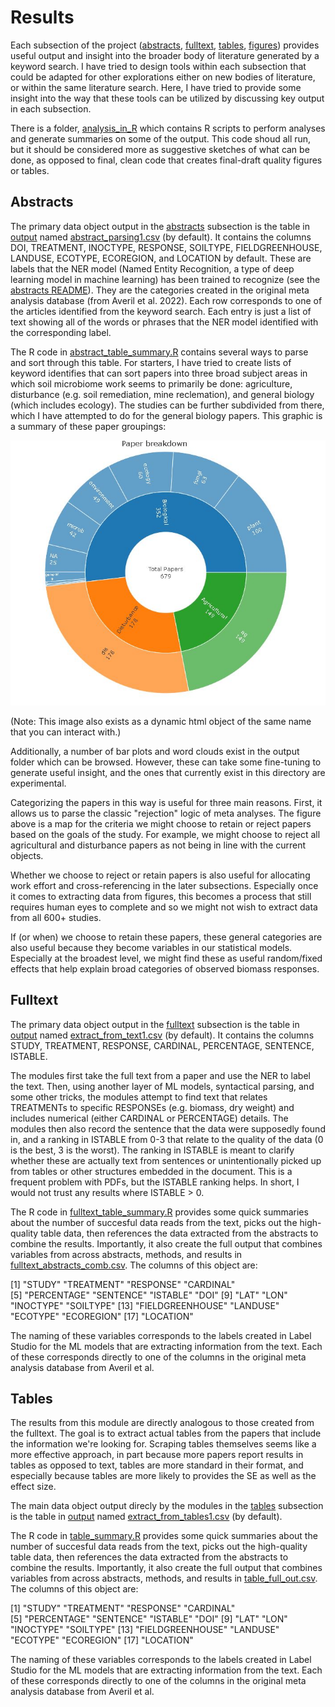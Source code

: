 # Results
Each subsection of the project ([abstracts](/abstracts/README.md), [fulltext](/fulltext/README.md), [tables](/tables/README.md), [figures](figures/README.md)) provides useful output and insight into the broader body of literature generated by a keyword search. I have tried to design tools within each subsection that could be adapted for other explorations either on new bodies of literature, or within the same literature search. Here, I have tried to provide some insight into the way that these tools can be utilized by discussing key output in each subsection. 

There is a folder, [analysis_in_R](/analysis_in_R/) which contains R scripts to perform analyses and generate summaries on some of the output. This code shoud all run, but it should be considered more as suggestive sketches of what can be done, as opposed to final, clean code that creates final-draft quality figures or tables. 

## Abstracts
The primary data object output in the [abstracts](/abstracts/) subsection is the table in [output](/output/) named [abstract_parsing1.csv](/output/abstract_parsing1.csv) (by default). It contains the columns DOI, TREATMENT, INOCTYPE, RESPONSE, SOILTYPE, FIELDGREENHOUSE, LANDUSE, ECOTYPE, ECOREGION, and LOCATION by default. These are labels that the NER model (Named Entity Recognition, a type of deep learning model in machine learning) has been trained to recognize (see the [abstracts README](/abstracts/README.md)). They are the categories created in the original meta analysis database (from Averil et al. 2022). Each row corresponds to one of the articles identified from the keyword search. Each entry is just a list of text showing all of the words or phrases that the NER model identified with the corresponding label.

The R code in [abstract_table_summary.R](/analysis_in_R/abstract_table_summary.R) contains several ways to parse and sort through this table. For starters, I have tried to create lists of keyword identifies that can sort papers into three broad subject areas in which soil microbiome work seems to primarily be done: agriculture, disturbance (e.g. soil remediation, mine reclemation), and general biology (which includes ecology). The studies can be further subdivided from there, which I have attempted to do for the general biology papers. This graphic is a summary of these paper groupings: 

![alt text](/output/paper_summary.jpg)

(Note: This image also exists as a dynamic html object of the same name that you can interact with.)

Additionally, a number of bar plots and word clouds exist in the output folder which can be browsed. However, these can take some fine-tuning to generate useful insight, and the ones that currently exist in this directory are experimental. 

Categorizing the papers in this way is useful for three main reasons. First, it allows us to parse the classic "rejection" logic of meta analyses. The figure above is a map for the criteria we might choose to retain or reject papers based on the goals of the study. For example, we might choose to reject all agricultural and disturbance papers as not being in line with the current objects. 

Whether we choose to reject or retain papers is also useful for allocating work effort and cross-referencing in the later subsections. Especially once it comes to extracting data from figures, this becomes a process that still requires human eyes to complete and so we might not wish to extract data from all 600+ studies.

If (or when) we choose to retain these papers, these general categories are also useful because they become variables in our statistical models. Especially at the broadest level, we might find these as useful random/fixed effects that help explain broad categories of observed biomass responses. 

## Fulltext
The primary data object output in the [fulltext](/fulltext/) subsection is the table in [output](/output/) named [extract_from_text1.csv](/output/extract_from_text1.csv) (by default). It contains the columns STUDY, TREATMENT, RESPONSE, CARDINAL, PERCENTAGE, SENTENCE, ISTABLE. 

The modules first take the full text from a paper and use the NER to label the text. Then, using another layer of ML models, syntactical parsing, and some other tricks, the modules attempt to find text that relates TREATMENTs to specific RESPONSEs (e.g. biomass, dry weight) and includes numerical (either CARDINAL or PERCENTAGE) details. The modules then also record the sentence that the data were supposedly found in, and a ranking in ISTABLE from 0-3 that relate to the quality of the data (0 is the best, 3 is the worst). The ranking in ISTABLE is meant to clarify whether these are actually text from sentences or unintentionally picked up from tables or other structures embedded in the document. This is a frequent problem with PDFs, but the ISTABLE ranking helps. In short, I would not trust any results where ISTABLE > 0.

The R code in [fulltext_table_summary.R](/analysis_in_R/fulltext_table_summary.R) provides some quick summaries about the number of succesful data reads from the text, picks out the high-quality table data, then references the data extracted from the abstracts to combine the results. Importantly, it also create the full output that combines variables from across abstracts, methods, and results in [fulltext_abstracts_comb.csv](/output/fulltext_abstracts_comb.csv). The columns of this object are: 

 [1] "STUDY"           "TREATMENT"       "RESPONSE"        "CARDINAL"       
 [5] "PERCENTAGE"      "SENTENCE"        "ISTABLE"         "DOI"
 [9] "LAT"             "LON"             "INOCTYPE"        "SOILTYPE"
[13] "FIELDGREENHOUSE" "LANDUSE"         "ECOTYPE"         "ECOREGION"
[17] "LOCATION"

The naming of these variables corresponds to the labels created in Label Studio for the ML models that are extracting information from the text. Each of these corresponds directly to one of the columns in the original meta analysis database from Averil et al.

## Tables
The results from this module are directly analogous to those created from the fulltext. The goal is to extract actual tables from the papers that include the information we're looking for. Scraping tables themselves seems like a more effective approach, in part because more papers report results in tables as opposed to text, tables are more standard in their format, and especially because tables are more likely to provides the SE as well as the effect size.

The main data object output direcly by the modules in the [tables](/tables/) subsection is the table in [output](/output/) named [extract_from_tables1.csv](/output/extract_from_tables1.csv) (by default).

The R code in [table_summary.R](/analysis_in_R/table_summary.R) provides some quick summaries about the number of succesful data reads from the text, picks out the high-quality table data, then references the data extracted from the abstracts to combine the results. Importantly, it also create the full output that combines variables from across abstracts, methods, and results in [table_full_out.csv](/output/table_full_out.csv). The columns of this object are: 

 [1] "STUDY"           "TREATMENT"       "RESPONSE"        "CARDINAL"       
 [5] "PERCENTAGE"      "SENTENCE"        "ISTABLE"         "DOI"
 [9] "LAT"             "LON"             "INOCTYPE"        "SOILTYPE"
[13] "FIELDGREENHOUSE" "LANDUSE"         "ECOTYPE"         "ECOREGION"
[17] "LOCATION"

The naming of these variables corresponds to the labels created in Label Studio for the ML models that are extracting information from the text. Each of these corresponds directly to one of the columns in the original meta analysis database from Averil et al.
